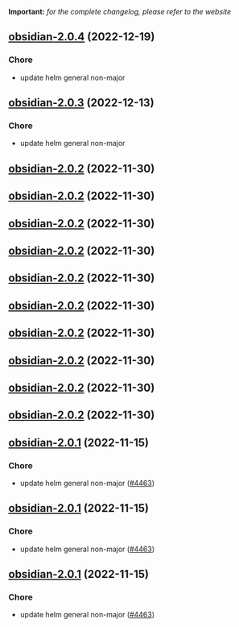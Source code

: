 **Important:**
*for the complete changelog, please refer to the website*




## [obsidian-2.0.4](https://github.com/truecharts/charts/compare/obsidian-2.0.3...obsidian-2.0.4) (2022-12-19)

### Chore

- update helm general non-major
  
  


## [obsidian-2.0.3](https://github.com/truecharts/charts/compare/obsidian-2.0.2...obsidian-2.0.3) (2022-12-13)

### Chore

- update helm general non-major
  
  


## [obsidian-2.0.2](https://github.com/truecharts/charts/compare/obsidian-2.0.1...obsidian-2.0.2) (2022-11-30)




## [obsidian-2.0.2](https://github.com/truecharts/charts/compare/obsidian-2.0.1...obsidian-2.0.2) (2022-11-30)




## [obsidian-2.0.2](https://github.com/truecharts/charts/compare/obsidian-2.0.1...obsidian-2.0.2) (2022-11-30)




## [obsidian-2.0.2](https://github.com/truecharts/charts/compare/obsidian-2.0.1...obsidian-2.0.2) (2022-11-30)




## [obsidian-2.0.2](https://github.com/truecharts/charts/compare/obsidian-2.0.1...obsidian-2.0.2) (2022-11-30)




## [obsidian-2.0.2](https://github.com/truecharts/charts/compare/obsidian-2.0.1...obsidian-2.0.2) (2022-11-30)




## [obsidian-2.0.2](https://github.com/truecharts/charts/compare/obsidian-2.0.1...obsidian-2.0.2) (2022-11-30)




## [obsidian-2.0.2](https://github.com/truecharts/charts/compare/obsidian-2.0.1...obsidian-2.0.2) (2022-11-30)




## [obsidian-2.0.2](https://github.com/truecharts/charts/compare/obsidian-2.0.1...obsidian-2.0.2) (2022-11-30)




## [obsidian-2.0.2](https://github.com/truecharts/charts/compare/obsidian-2.0.1...obsidian-2.0.2) (2022-11-30)




## [obsidian-2.0.1](https://github.com/truecharts/charts/compare/obsidian-2.0.0...obsidian-2.0.1) (2022-11-15)

### Chore

- update helm general non-major ([#4463](https://github.com/truecharts/charts/issues/4463))
  
  


## [obsidian-2.0.1](https://github.com/truecharts/charts/compare/obsidian-2.0.0...obsidian-2.0.1) (2022-11-15)

### Chore

- update helm general non-major ([#4463](https://github.com/truecharts/charts/issues/4463))
  
  


## [obsidian-2.0.1](https://github.com/truecharts/charts/compare/obsidian-2.0.0...obsidian-2.0.1) (2022-11-15)

### Chore

- update helm general non-major ([#4463](https://github.com/truecharts/charts/issues/4463))
  
  
